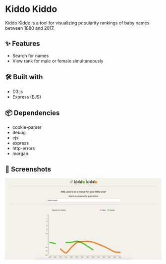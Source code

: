 # Kiddo Kiddo
Kiddo Kiddo is a tool for visualizing popularity rankings of baby names between 1880 and 2017. 

## ✨ Features
* Search for names
* View rank for male or female simultaneously

## 🛠 Built with
* D3.js
* Express (EJS)

## 📦 Dependencies
* cookie-parser
* debug
* ejs
* express
* http-errors
* morgan

## 📸 Screenshots
![kiddo kiddo](https://github.com/sandypockets/kiddo-kiddo/blob/main/docs/kiddo-kiddo.png?raw=true)